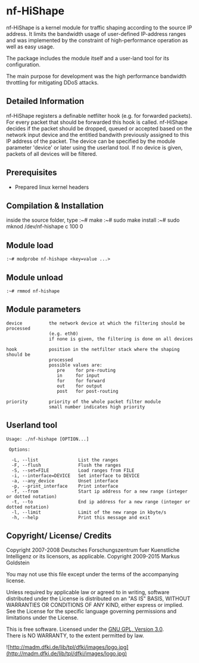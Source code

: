 nf-HiShape
==========

nf-HiShape is a kernel module for traffic shaping according to the source IP 
address. It limits the bandwidth usage of user-defined IP-address ranges and was implemented by the constraint of high-performance operation as well as easy usage.

The package includes the module itself and a user-land tool for its configuration.

The main purpose for development was the high performance bandwidth throttling for mitigating DDoS attacks.

Detailed Information
--------------------

nf-HiShape registers a definable netfilter hook (e.g. for forwarded packets).
For every packet that should be forwarded this hook is called. nf-HiShape
decides if the packet should be dropped, queued or accepted based on the network
input device and the entitled bandwith previously assigned to this IP address of
the packet. The device can be specified by the module parameter 'device' or
later using the userland tool. If no device is given, packets of all devices
will be filtered. 

Prerequisites
-------------

* Prepared linux kernel headers
     

Compilation & Installation
--------------------------

inside the source folder, type
    :~# make
    :~# sudo make install
    :~# sudo mknod /dev/nf-hishape c 100 0

Module load
-----------

    :~# modprobe nf-hishape <key=value ...>


Module unload
-------------

    :~# rmmod nf-hishape


Module parameters
-----------------

    device          the network device at which the filtering should be processed
                    (e.g. eth0)
                    if none is given, the filtering is done on all devices
                  
    hook            position in the netfilter stack where the shaping should be
                    processed
                    possible values are:
                       pre    for pre-routing
                       in     for input
                       for    for forward
                       out    for output
                       post   for post-routing
                    
    priority        priority of the whole packet filter module
                    small number indicates high priority


Userland tool
-------------

    Usage: ./nf-hishape [OPTION...]
    
     Options:
     
      -L, --list               List the ranges
      -F, --flush              Flush the ranges
      -S, --set=FILE           Load ranges from FILE
      -i, --interface=DEVICE   Set interface to DEVICE
      -a, --any_device         Unset interface
      -p, --print_interface    Print interface
      -f, --from               Start ip address for a new range (integer or dotted notation)
      -t, --to                 End ip address for a new range (integer or dotted notation)
      -l, --limit              Limit of the new range in kbyte/s
      -h, --help               Print this message and exit


Copyright/ License/ Credits
---------------------------

Copyright 2007-2008 Deutsches Forschungszentrum fuer Kuenstliche Intelligenz or its licensors, as applicable.
Copyright 2009-2015 Markus Goldstein

You may not use this file except under the terms of the accompanying license.

Unless required by applicable law or agreed to in writing, software
distributed under the License is distributed on an "AS IS" BASIS,
WITHOUT WARRANTIES OR CONDITIONS OF ANY KIND, either express or implied.
See the License for the specific language governing permissions and
limitations under the License.

This is free software. Licensed under the [GNU GPL, Version 3.0](LICENSE).  
There is NO WARRANTY, to the extent permitted by law.

![http://madm.dfki.de/lib/tpl/dfki/images/logo.jpg](http://madm.dfki.de/lib/tpl/dfki/images/logo.jpg)  

